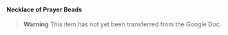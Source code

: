 #### Necklace of Prayer Beads

> **Warning**
> This item has not yet been transferred from the Google Doc.
